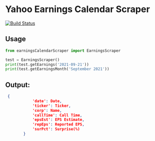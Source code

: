 # Yahoo Earnings Calendar Scraper


[![Build Status](https://app.travis-ci.com/DmitrievichLevin/Yahoo-Earnings-Calendar-Scraper.svg?branch=main)](https://app.travis-ci.com/DmitrievichLevin/Yahoo-Earnings-Calendar-Scraper)





## Usage
```python
from earningsCalendarScraper import EarningsScraper

test = EarningsScraper()
print(test.getEarnings('2021-09-21'))
print(test.getEarningsMonth('September 2021'))
```




## Output:
```json
 {
            'date': Date,
            'ticker': Ticker,
            'corp': Name,
            'callTime': Call Time,
            'epsEst': EPS Estimate,
            'repEps': Reported EPS,
            'surPct': Surprise(%)
        }
```


